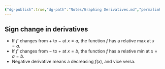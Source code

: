 ```yaml
---
{"dg-publish":true,"dg-path":"Notes/Graphing Derivatives.md","permalink":"/notes/graphing-derivatives/","created":"","updated":""}
---
```


## Sign change in derivatives
- If $f'$ changes from $+$ to $-$ at $x=a$, the function $f$ has a relative max at $x=a$.
- If $f'$ changes from $-$ to $+$ at $x=b$, the function $f$ has a relative min at $x=a=b$.
- Negative derivative means a decreasing $f(x)$, and vice versa.